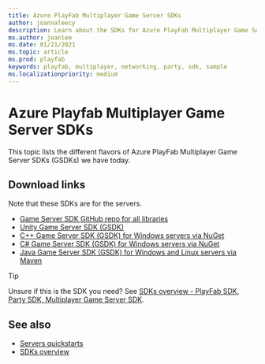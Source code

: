 ```yaml
---
title: Azure PlayFab Multiplayer Game Server SDKs
author: joannaleecy
description: Learn about the SDKs for Azure PlayFab Multiplayer Game Servers.
ms.author: joanlee
ms.date: 01/21/2021
ms.topic: article
ms.prod: playfab
keywords: playfab, multiplayer, networking, party, sdk, sample
ms.localizationpriority: medium
---
```


# Azure Playfab Multiplayer Game Server SDKs

This topic lists the different flavors of Azure PlayFab Multiplayer Game Server SDKs (GSDKs) we have today.

## Download links

Note that these SDKs are for the servers.
* [Game Server SDK GitHub repo for all libraries](https://github.com/PlayFab/gsdk)
* [Unity Game Server SDK (GSDK)](https://github.com/PlayFab/gsdk/tree/master/UnityGsdk)
* [C++ Game Server SDK (GSDK) for Windows servers via NuGet](https://www.nuget.org/packages/com.playfab.cppgsdk.v140)
* [C# Game Server SDK (GSDK) for Windows servers via NuGet](https://www.nuget.org/packages/com.playfab.csharpgsdk)
* [Java Game Server SDK (GSDK) for Windows and Linux servers via Maven](https://mvnrepository.com/artifact/com.playfab/gameserverSDK)

> [!Tip]
> Unsure if this is the SDK you need? See [SDKs overview - PlayFab SDK, Party SDK, Multiplayer Game Server SDK](../../../sdks/sdk-overview.md).

## See also

* [Servers quickstarts](quickstart.md)
* [SDKs overview](../../../sdks/sdk-overview.md)